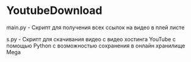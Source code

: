 # YoutubeDownload


main.py - Скрипт для получения всех ссылок на видео в плей листе

s.py - Скрипт для скачивания видео с видео хостинга YouTube с помощью Python с возможностью сохранения в онлайн
хранилище Mega
